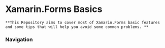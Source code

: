 # Xamarin.Forms Basics
    **This Repository aims to cover most of Xamarin.Forms basic features and some tips that will help you avoid some common problems. **


### Navigation 
